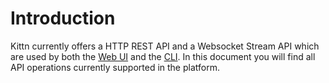 # Introduction

Kittn currently offers a HTTP REST API and a Websocket Stream API which are used by both the [Web UI](https://dashboard.derocku.io) and the [CLI](https://www.derocku.io). In this document you will find all API operations currently supported in the platform.

